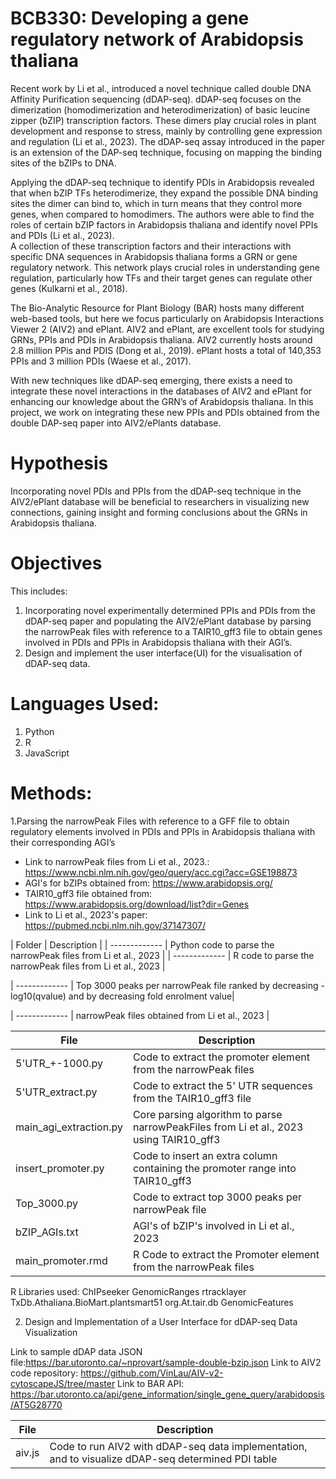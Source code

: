 # BCB330: Developing a gene regulatory network of Arabidopsis thaliana

Recent work by Li et al., introduced a novel technique called double DNA Affinity Purification
sequencing (dDAP-seq). dDAP-seq focuses on the dimerization (homodimerization and 
heterodimerization) of basic leucine zipper (bZIP) transcription factors. These dimers play crucial roles 
in plant development and response to stress, mainly by controlling gene expression and regulation (Li et 
al., 2023). The dDAP-seq assay introduced in the paper is an extension of the DAP-seq technique, 
focusing on mapping the binding sites of the bZIPs to DNA. 

Applying the dDAP-seq technique to identify PDIs in Arabidopsis revealed that when bZIP TFs 
heterodimerize, they expand the possible DNA binding sites the dimer can bind to, which in turn means 
that they control more genes, when compared to homodimers. The authors were able to find the roles of 
certain bZIP factors in Arabidopsis thaliana and identify novel PPIs and PDIs (Li et al., 2023).  
A collection of these transcription factors and their interactions with specific DNA sequences in 
Arabidopsis thaliana forms a GRN or gene regulatory network. This network plays crucial roles in 
understanding gene regulation, particularly how TFs and their target genes can regulate other genes 
(Kulkarni et al., 2018).  

The Bio-Analytic Resource for Plant Biology (BAR) hosts many different web-based tools, but here we 
focus particularly on Arabidopsis Interactions Viewer 2 (AIV2) and ePlant. AIV2 and ePlant, are 
excellent tools for studying GRNs, PPIs and PDIs in Arabidopsis thaliana. AIV2 currently hosts around 
2.8 million PPis and PDIS (Dong et al., 2019). ePlant hosts a total of 140,353 PPIs and 3 million PDIs 
(Waese et al., 2017).  

With new techniques like dDAP-seq emerging, there exists a need to integrate these novel interactions in 
the databases of AIV2 and ePlant for enhancing our knowledge about the GRN’s of Arabidopsis 
thaliana. In this project, we work on integrating these new PPIs and PDIs obtained from the double 
DAP-seq paper into AIV2/ePlants database. 

# Hypothesis 
Incorporating novel PDIs and PPIs from the dDAP-seq technique in the AIV2/ePlant database will be 
beneficial to researchers in visualizing new connections, gaining insight and forming conclusions about 
the GRNs in Arabidopsis thaliana. 

# Objectives 
This includes: 
1. Incorporating novel experimentally determined PPIs and PDIs from the dDAP-seq paper and 
populating the AIV2/ePlant database by parsing the narrowPeak files with reference to a 
TAIR10_gff3 file to obtain genes involved in PDIs and PPIs in Arabidopsis thaliana with their AGI’s.  
2. Design and implement the user interface(UI)  for the visualisation of dDAP-seq data.  

# Languages Used:
1. Python
2. R
3. JavaScript

# Methods: 
1.Parsing the narrowPeak Files with reference to a GFF file to obtain regulatory elements involved in PDIs 
and PPIs in Arabidopsis thaliana with their corresponding AGI’s 

- Link to narrowPeak files from Li et al., 2023.: https://www.ncbi.nlm.nih.gov/geo/query/acc.cgi?acc=GSE198873
- AGI's for bZIPs obtained from: https://www.arabidopsis.org/
- TAIR10_gff3 file obtained from: https://www.arabidopsis.org/download/list?dir=Genes
- Link to Li et al., 2023's paper: https://pubmed.ncbi.nlm.nih.gov/37147307/

| Folder | Description |
| ------------- | Python code to parse the narrowPeak files from Li et al., 2023 |
| ------------- | R code to parse the narrowPeak files from Li et al., 2023 |

| ------------- | Top 3000 peaks per narrowPeak file ranked by decreasing -log10(qvalue) and by decreasing fold enrolment value|
 
| ------------- | narrowPeak files obtained from Li et al., 2023 |

| File  | Description |
| ------------- | ------------- |
| 5'UTR_+-1000.py | Code to extract the promoter element from the narrowPeak files |
| 5'UTR_extract.py| Code to extract the 5' UTR sequences from the TAIR10_gff3 file |
| main_agi_extraction.py |  Core parsing algorithm to parse narrowPeakFiles from Li et al., 2023 using TAIR10_gff3|
| insert_promoter.py| Code to insert an extra column containing the promoter range into TAIR10_gff3|
| Top_3000.py | Code to extract top 3000 peaks per narrowPeak file |
| bZIP_AGIs.txt  | AGI's of bZIP's involved in Li et al., 2023|
| main_promoter.rmd | R Code to extract the Promoter element from the narrowPeak files|

R Libraries used:
ChIPseeker
GenomicRanges
rtracklayer
TxDb.Athaliana.BioMart.plantsmart51
org.At.tair.db
GenomicFeatures


2. Design and Implementation of a User Interface for dDAP-seq Data Visualization 

Link to sample dDAP data JSON file:https://bar.utoronto.ca/~nprovart/sample-double-bzip.json
Link to AIV2 code repository: https://github.com/VinLau/AIV-v2-cytoscapeJS/tree/master
Link to BAR API: https://bar.utoronto.ca/api/gene_information/single_gene_query/arabidopsis/AT5G28770

| File  | Description |
| ------------- | ------------- |
| aiv.js | Code to run AIV2 with dDAP-seq data implementation, and to visualize dDAP-seq determined PDI table|









